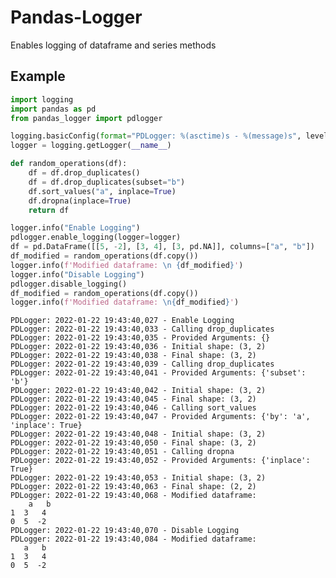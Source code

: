 # Pandas-Logger
Enables logging of dataframe and series methods
## Example
```python
import logging
import pandas as pd
from pandas_logger import pdlogger  

logging.basicConfig(format="PDLogger: %(asctime)s - %(message)s", level=logging.INFO)
logger = logging.getLogger(__name__)

def random_operations(df):
    df = df.drop_duplicates()
    df = df.drop_duplicates(subset="b")
    df.sort_values("a", inplace=True)
    df.dropna(inplace=True)
    return df

logger.info("Enable Logging")
pdlogger.enable_logging(logger=logger)
df = pd.DataFrame([[5, -2], [3, 4], [3, pd.NA]], columns=["a", "b"])
df_modified = random_operations(df.copy())
logger.info(f'Modified dataframe: \n {df_modified}')
logger.info("Disable Logging")
pdlogger.disable_logging()
df_modified = random_operations(df.copy())
logger.info(f'Modified dataframe: \n{df_modified}')
```

    PDLogger: 2022-01-22 19:43:40,027 - Enable Logging
    PDLogger: 2022-01-22 19:43:40,033 - Calling drop_duplicates
    PDLogger: 2022-01-22 19:43:40,035 - Provided Arguments: {}
    PDLogger: 2022-01-22 19:43:40,036 - Initial shape: (3, 2)
    PDLogger: 2022-01-22 19:43:40,038 - Final shape: (3, 2)
    PDLogger: 2022-01-22 19:43:40,039 - Calling drop_duplicates
    PDLogger: 2022-01-22 19:43:40,041 - Provided Arguments: {'subset': 'b'}
    PDLogger: 2022-01-22 19:43:40,042 - Initial shape: (3, 2)
    PDLogger: 2022-01-22 19:43:40,045 - Final shape: (3, 2)
    PDLogger: 2022-01-22 19:43:40,046 - Calling sort_values
    PDLogger: 2022-01-22 19:43:40,047 - Provided Arguments: {'by': 'a', 'inplace': True}
    PDLogger: 2022-01-22 19:43:40,048 - Initial shape: (3, 2)
    PDLogger: 2022-01-22 19:43:40,050 - Final shape: (3, 2)
    PDLogger: 2022-01-22 19:43:40,051 - Calling dropna
    PDLogger: 2022-01-22 19:43:40,052 - Provided Arguments: {'inplace': True}
    PDLogger: 2022-01-22 19:43:40,053 - Initial shape: (3, 2)
    PDLogger: 2022-01-22 19:43:40,063 - Final shape: (2, 2)
    PDLogger: 2022-01-22 19:43:40,068 - Modified dataframe: 
        a   b
    1  3   4
    0  5  -2
    PDLogger: 2022-01-22 19:43:40,070 - Disable Logging
    PDLogger: 2022-01-22 19:43:40,084 - Modified dataframe: 
       a   b
    1  3   4
    0  5  -2